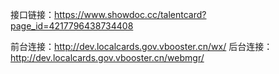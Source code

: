 接口链接：https://www.showdoc.cc/talentcard?page_id=4217796438734408

前台连接：http://dev.localcards.gov.vbooster.cn/wx/
后台连接：http://dev.localcards.gov.vbooster.cn/webmgr/